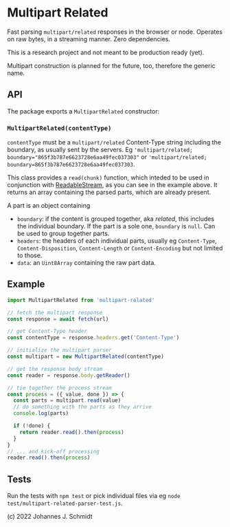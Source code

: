 # Multipart Related
Fast parsing `multipart/related` responses in the browser or node. Operates on raw bytes, in a streaming manner. Zero dependencies.

This is a research project and not meant to be production ready (yet).

Multipart construction is planned for the future, too, therefore the generic name.


## API
The package exports a `MultipartRelated` constructor:

### `MultipartRelated(contentType)`
`contentType` must be a `multipart/related` Content-Type string including the boundary, as usually sent by the servers.
Eg `'multipart/related; boundary="865f3b787e6623728e6aa49fec037303"` or `'multipart/related; boundary=865f3b787e6623728e6aa49fec037303`.

This class provides a `read(chunk)` function, which inteded to be used in conjunction with [ReadableStream](https://developer.mozilla.org/en-US/docs/Web/API/ReadableStream), as you can see in the example above. It returns an array containing the parsed parts, which are already present.

A part is an object containing
* `boundary`: if the content is grouped together, aka _related_, this includes the individual boundary. If the part is a sole one, `boundary` is `null`. Can be used to group together parts.
* `headers`: the headers of each individual parts, usually eg `Content-Type`, `Content-Disposition`, `Content-Length` or `Content-Encoding` but not limited to those.
* `data`: an `Uint8Array` containing the raw part data.


## Example
```js
import MultipartRelated from 'multipart-related'

// fetch the multipart response
const response = await fetch(url)

// get Content-Type header
const contentType = response.headers.get('Content-Type')

// initialize the multipart parser
const multipart = new MultipartRelated(contentType)

// get the response body stream
const reader = response.body.getReader()

// tie together the process stream
const process = ({ value, done }) => {
  const parts = multipart.read(value)
  // do something with the parts as they arrive
  console.log(parts)

  if (!done) {
    return reader.read().then(process)
  }
}
// ... and kick-off processing
reader.read().then(process)
```


## Tests
Run the tests with `npm test` or pick individual files via eg `node test/multipart-related-parser-test.js`.


(c) 2022 Johannes J. Schmidt
